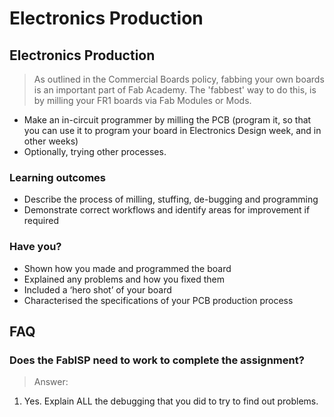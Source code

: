 # Electronics Production

## Electronics Production

> As outlined in the Commercial Boards policy, fabbing your own boards is an important part of Fab Academy. The 'fabbest' way to do this, is by milling your FR1 boards via Fab Modules or Mods.
* Make an in-circuit programmer by milling the PCB (program it, so that you can use it to program your board in Electronics Design week, and in other weeks)
* Optionally, trying other processes.

### Learning outcomes

* Describe the process of milling, stuffing, de-bugging and programming
* Demonstrate correct workflows and identify areas for improvement if required

### Have you?

* Shown how you made and programmed the board
* Explained any problems and how you fixed them
* Included a ‘hero shot’ of your board
* Characterised the specifications of your PCB production process

## FAQ

### Does the FabISP need to work to complete the assignment?
> Answer:
1. Yes. Explain ALL the debugging that you did to try to find out problems.
